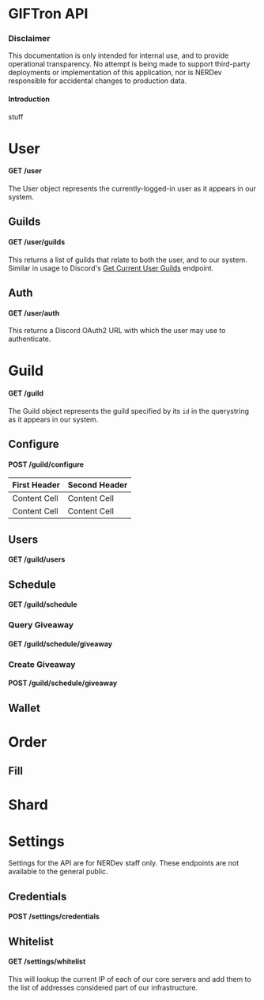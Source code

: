 # GIFTron API
### Disclaimer
This documentation is only intended for internal use, and to provide operational transparency. No attempt is being made to support third-party deployments or implementation of this application, nor is NERDev responsible for accidental changes to production data.

#### Introduction
stuff

# User
#### GET /user
The User object represents the currently-logged-in user as it appears in our system.

## Guilds
#### GET /user/guilds
This returns a list of guilds that relate to both the user, and to our system. Similar in usage to Discord's [Get Current User Guilds](https://discordapp.com/developers/docs/resources/user#get-current-user-guilds "Discord Documentation") endpoint.

## Auth
#### GET /user/auth
This returns a Discord OAuth2 URL with which the user may use to authenticate.


# Guild
#### GET /guild
The Guild object represents the guild specified by its `id` in the querystring as it appears in our system.
## Configure
#### POST /guild/configure
| First Header  | Second Header |
| ------------- | ------------- |
| Content Cell  | Content Cell  |
| Content Cell  | Content Cell  |
## Users
#### GET /guild/users

## Schedule
#### GET /guild/schedule

### Query Giveaway
#### GET /guild/schedule/giveaway

### Create Giveaway
#### POST /guild/schedule/giveaway


## Wallet

# Order
## Fill

# Shard

# Settings
Settings for the API are for NERDev staff only. These endpoints are not available to the general public.
## Credentials
#### POST /settings/credentials
## Whitelist
#### GET /settings/whitelist
This will lookup the current IP of each of our core servers and add them to the list of addresses considered part of our infrastructure.